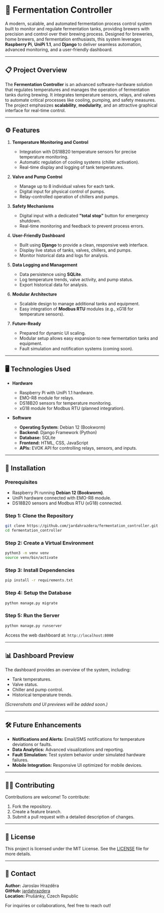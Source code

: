 
# 🍺 **Fermentation Controller**  

A modern, scalable, and automated fermentation process control system built to monitor and regulate fermentation tanks, providing brewers with precision and control over their brewing process. Designed for breweries, home brewers, and fermentation enthusiasts, this system leverages **Raspberry Pi**, **UniPi 1.1**, and **Django** to deliver seamless automation, advanced monitoring, and a user-friendly dashboard.

---

## 📋 **Project Overview**

The **Fermentation Controller** is an advanced software-hardware solution that regulates temperatures and manages the operation of fermentation tanks during brewing. It integrates temperature sensors, relays, and valves to automate critical processes like cooling, pumping, and safety measures. The project emphasizes **scalability**, **modularity**, and an attractive graphical interface for real-time control.

---

## ⚙️ **Features**

1. **Temperature Monitoring and Control**
   - Integration with DS18B20 temperature sensors for precise temperature monitoring.
   - Automatic regulation of cooling systems (chiller activation).
   - Real-time display and logging of tank temperatures.

2. **Valve and Pump Control**
   - Manage up to 8 individual valves for each tank.
   - Digital input for physical control of pumps.
   - Relay-controlled operation of chillers and pumps.

3. **Safety Mechanisms**
   - Digital input with a dedicated **"total stop"** button for emergency shutdown.
   - Real-time monitoring and feedback to prevent process errors.

4. **User-Friendly Dashboard**
   - Built using **Django** to provide a clean, responsive web interface.
   - Display live status of tanks, valves, chillers, and pumps.
   - Monitor historical data and logs for analysis.

5. **Data Logging and Management**
   - Data persistence using **SQLite**.
   - Log temperature trends, valve activity, and pump status.
   - Export historical data for analysis.

6. **Modular Architecture**
   - Scalable design to manage additional tanks and equipment.
   - Easy integration of **Modbus RTU** modules (e.g., xG18 for temperature sensors).

7. **Future-Ready**
   - Prepared for dynamic UI scaling.
   - Modular setup allows easy expansion to new fermentation tanks and equipment.
   - Fault simulation and notification systems (coming soon).

---

## 🖥️ **Technologies Used**

- **Hardware**
  - Raspberry Pi with UniPi 1.1 hardware.
  - EMO-R8 module for relays.
  - DS18B20 sensors for temperature monitoring.
  - xG18 module for Modbus RTU (planned integration).

- **Software**
  - **Operating System:** Debian 12 (Bookworm)
  - **Backend:** Django Framework (Python)
  - **Database:** SQLite
  - **Frontend:** HTML, CSS, JavaScript
  - **APIs:** EVOK API for controlling relays, sensors, and inputs.

---

## 🚀 **Installation**

### Prerequisites
- Raspberry Pi running **Debian 12 (Bookworm)**.
- UniPi hardware connected with EMO-R8 module.
- DS18B20 sensors and Modbus RTU (xG18) connected.

### Step 1: Clone the Repository  
```bash
git clone https://github.com/jardahrazdera/fermentation_controller.git
cd fermentation_controller
```

### Step 2: Create a Virtual Environment  
```bash
python3 -m venv venv
source venv/bin/activate
```

### Step 3: Install Dependencies  
```bash
pip install -r requirements.txt
```

### Step 4: Setup the Database  
```bash
python manage.py migrate
```

### Step 5: Run the Server  
```bash
python manage.py runserver
```

Access the web dashboard at: `http://localhost:8000`

---

## 📊 **Dashboard Preview**

The dashboard provides an overview of the system, including:
- Tank temperatures.
- Valve status.
- Chiller and pump control.
- Historical temperature trends.

*(Screenshots and UI previews will be added soon.)*

---

## 🛠️ **Future Enhancements**

- **Notifications and Alerts:** Email/SMS notifications for temperature deviations or faults.
- **Data Analytics:** Advanced visualizations and reporting.
- **Fault Simulation:** Test system behavior under simulated hardware failures.
- **Mobile Integration:** Responsive UI optimized for mobile devices.

---

## 🧑‍💻 **Contributing**

Contributions are welcome! To contribute:
1. Fork the repository.
2. Create a feature branch.
3. Submit a pull request with a detailed description of changes.

---

## 📝 **License**

This project is licensed under the MIT License. See the [LICENSE](LICENSE) file for more details.

---

## 🤝 **Contact**

**Author:** Jaroslav Hrazděra  
**GitHub:** [jardahrazdera](https://github.com/jardahrazdera)  
**Location:** Prušánky, Czech Republic  

For inquiries or collaborations, feel free to reach out!
